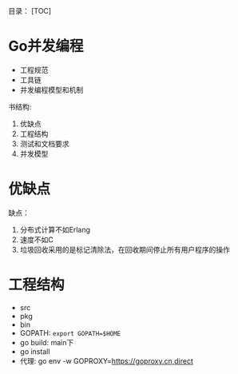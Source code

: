 目录：
[TOC]

# Go并发编程
- 工程规范
- 工具链
- 并发编程模型和机制

书结构:
1. 优缺点
2. 工程结构
3. 测试和文档要求
4. 并发模型

# 优缺点
缺点：
1. 分布式计算不如Erlang
2. 速度不如C
3. 垃圾回收采用的是标记清除法，在回收期间停止所有用户程序的操作

# 工程结构
- src
- pkg
- bin
- GOPATH: `export GOPATH=$HOME`
- go build: main下
- go install
- 代理: go env -w GOPROXY=https://goproxy.cn,direct



